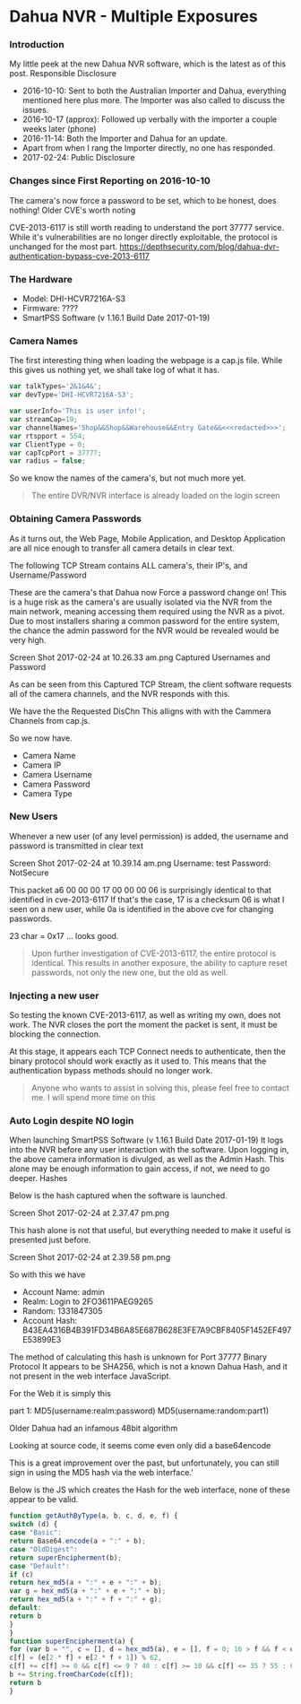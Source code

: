 # Dahua NVR - Multiple Exposures

### Introduction

My little peek at the new Dahua NVR software, which is the latest as of this post.
Responsible Disclosure

- 2016-10-10: Sent to both the Australian Importer and Dahua, everything mentioned here plus more.  The Importer was also called to discuss the issues.
- 2016-10-17 (approx): Followed up verbally with the importer a couple weeks later (phone)
- 2016-11-14: Both the Importer and Dahua for an update.
- Apart from when I rang the Importer directly, no one has responded.
- 2017-02-24: Public Disclosure

### Changes since First Reporting on 2016-10-10

The camera's now force a password to be set, which to be honest, does nothing!
Older CVE's worth noting

CVE-2013-6117 is still worth reading to understand the port 37777 service.  While it's vulnerabilities are no longer directly exploitable, the protocol is unchanged for the most part.
https://depthsecurity.com/blog/dahua-dvr-authentication-bypass-cve-2013-6117

### The Hardware

- Model: DHI-HCVR7216A-S3
- Firmware: ????
- SmartPSS Software (v 1.16.1 Build Date 2017-01-19)

### Camera Names

The first interesting thing when loading the webpage is a cap.js file.
While this gives us nothing yet, we shall take log of what it has.

```js
var talkTypes='2&1&4&';
var devType='DHI-HCVR7216A-S3';

var userInfo='This is user info!';
var streamCap=19;
var channelNames='Shop&&Shop&&Warehouse&&Entry Gate&&<<<redacted>>>';
var rtspport = 554;
var ClientType = 0;
var capTcpPort = 37777;
var radius = false;
```

So we know the names of the camera's, but not much more yet.

> The entire DVR/NVR interface is already loaded on the login screen

### Obtaining Camera Passwords

As it turns out, the Web Page, Mobile Application, and Desktop Application are all nice enough to transfer all camera details in clear text.

The following TCP Stream contains ALL camera's, their IP's, and Username/Password

These are the camera's that Dahua now Force a password change on!
This is a huge risk as the camera's are usually isolated via the NVR from the main network, meaning accessing them required using the NVR as a pivot.
Due to most installers sharing a common password for the entire system, the chance the admin password for the NVR would be revealed would be very high.

Screen Shot 2017-02-24 at 10.26.33 am.png Captured Usernames and Password

As can be seen from this Captured TCP Stream, the client software requests all of the camera channels, and the NVR responds with this.

We have the the Requested DisChn
This alligns with with the Cammera Channels from cap.js.

So we now have.
- Camera Name
- Camera IP
- Camera Username
- Camera Password
- Camera Type

 
 
### New Users

Whenever a new user (of any level permission) is added, the username and password is transmitted in clear text

Screen Shot 2017-02-24 at 10.39.14 am.png Username: test   Password: NotSecure

This packet  a6 00 00 00 17 00 00 00 06 is surprisingly identical to that identified in cve-2013-6117
If that's the case, 17 is a checksum
06 is what I seen on a new user, while 0a is identified in the above cve for changing passwords.

23 char = 0x17 ... looks good.

> Upon further investigation of  CVE-2013-6117, the entire protocol is identical.  This results in another exposure, the ability to capture reset passwords, not only the new one, but the old as well.

### Injecting a new user

So testing the known CVE-2013-6117, as well as writing my own, does not work.  The NVR closes the port the moment the packet is sent, it must be blocking the connection.

At this stage, it appears each TCP Connect needs to authenticate, then the binary protocol should work exactly as it used to.  This means that the authentication bypass methods should no longer work.

> Anyone who wants to assist in solving this, please feel free to contact me.
> I will spend more time on this

### Auto Login despite NO login

When launching SmartPSS Software (v 1.16.1 Build Date 2017-01-19)
It logs into the NVR before any user interaction with the software.
Upon logging in, the above camera information is divulged, as well as the Admin Hash.
This alone may be enough information to gain access, if not, we need to go deeper.
Hashes

Below is the hash captured when the software is launched.

Screen Shot 2017-02-24 at 2.37.47 pm.png

This hash alone is not that useful, but everything needed to make it useful is presented just before.

Screen Shot 2017-02-24 at 2.39.58 pm.png

So with this we have
- Account Name: admin
- Realm: Login to 2FO3611PAEG9265
- Random: 1331847305
- Account Hash: B43EA4316B4B391FD34B6A85E687B628E3FE7A9CBF8405F1452EF497E53899E3

The method of calculating this hash is unknown for Port 37777 Binary Protocol
It appears to be SHA256, which is not a known Dahua Hash, and it not present in the web interface JavaScript.

For the Web it is simply this

part 1: MD5(username:realm:password)
MD5(username:random:part1)

Older Dahua had an infamous 48bit algorithm

Looking at source code, it seems come even only did a base64encode

This is a great improvement over the past, but unfortunately, you can still sign in using the MD5 hash via the web interface.'

Below is the JS which creates the Hash for the web interface, none of these appear to be valid.

```js
function getAuthByType(a, b, c, d, e, f) {
switch (d) {
case "Basic":
return Base64.encode(a + ":" + b);
case "OldDigest":
return superEncipherment(b);
case "Default":
if (c)
return hex_md5(a + ":" + e + ":" + b);
var g = hex_md5(a + ":" + e + ":" + b);
return hex_md5(a + ":" + f + ":" + g);
default:
return b
}
}
function superEncipherment(a) {
for (var b = "", c = [], d = hex_md5(a), e = [], f = 0; 16 > f && f < d.length / 2; f++) e[f] = parseInt(d.slice(2 * f, 2 * f + 2), 16); for (var f = 0; 7 >= f; f++)
c[f] = (e[2 * f] + e[2 * f + 1]) % 62,
c[f] += c[f] >= 0 && c[f] <= 9 ? 48 : c[f] >= 10 && c[f] <= 35 ? 55 : 61,
b += String.fromCharCode(c[f]);
return b
}
```
